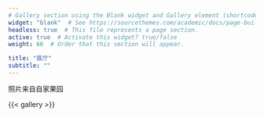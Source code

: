 ```yaml
---
# Gallery section using the Blank widget and Gallery element (shortcode).
widget: "blank"  # See https://sourcethemes.com/academic/docs/page-builder/
headless: true  # This file represents a page section.
active: true  # Activate this widget? true/false
weight: 66  # Order that this section will appear.

title: "展厅"
subtitle: ""
---
```


照片来自自家果园

{{< gallery >}}
